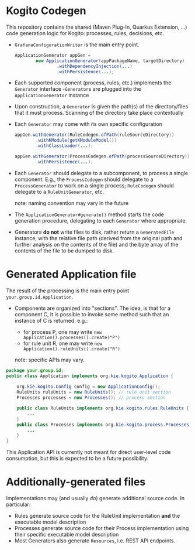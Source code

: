 Kogito Codegen
==============

This repository contains the shared (Maven Plug-In, Quarkus Extension, ...)
code generation logic for Kogito: processes, rules, decisions, etc.

- `GrafanaConfigurationWriter` is the main entry point. 

    ```java
    ApplicationGenerator appGen =
            new ApplicationGenerator(appPackageName, targetDirectory)
                    .withDependencyInjection(...)
                    .withPersistence(...);
    ```

- Each supported component (process, rules, etc.) implements the `Generator` 
  interface
-`Generator`s are plugged into the `ApplicationGenerator` instance
- Upon construction, a `Generator` is given the path(s) of the directory/files 
  that it must process. Scanning of the directory take place contextually
- Each `Generator` may come with its own specific configuration

    ```java
    appGen.withGenerator(RuleCodegen.ofPath(ruleSourceDirectory))
            .withKModule(getKModuleModel())
            .withClassLoader(...);
    
    appGen.withGenerator(ProcessCodegen.ofPath(processSourceDirectory))                    
            .withPersistence(...);
    ```

- Each `Generator` should delegate to a subcomponent, to process a single
  component. E.g., the `ProcessCodegen` should 
  delegate to a `ProcessGenerator` to work on a single process; `RuleCodegen`
  should delegate to a `RuleUnitGenerator`, etc.
  
  note: naming convention may vary in the future
    
- The `ApplicationGenerator#generate()` method starts the code generation
  procedure, delegating to each `Generator` where appropriate.
  
- Generators **do not** write files to disk, rather return a `GeneratedFile`
  instance, with the relative file path (derived from the original path
  and further analysis on the contents of the file) and the byte array
  of the contents of the file to be dumped to disk.

# Generated Application file

The result of the processing is the main entry point `your.group.id.Application`.

- Components are organized into "sections". The idea, is that for a component C,
  it is possible to invoke some method such that an instance of C is returned.
  e.g.:
  
   * for process P, one may write `new Application().processes().create("P")`
   * for rule unit R, one may write `new Application().ruleUnits().create("R")`
  
  note: specific APIs may vary.

```java
package your.group.id;
public class Application implements org.kie.kogito.Application {
    
    org.kie.kogito.Config config = new ApplicationConfig();
    RuleUnits ruleUnits = new RuleUnits(); // rule unit section
    Processes processes = new Processes(); // process section

    public class RuleUnits implements org.kie.kogito.rules.RuleUnits {
        ...
    }
    public class Processes implements org.kie.kogito.process.Processes {
        ...
    }
}
```

This Application API is currently not meant for direct user-level code
consumption, but this is expected to be a future possibility.

# Additionally-generated files

Implementations may (and usually *do*) generate additional source code. 
In particular:
 
- Rules generate source code for the RuleUnit implementation **and** the 
  executable model description
- Processes generate source code for their Process implementation using
  their specific executable model description
- Most Generators also generate `Resources`, i.e. REST API endpoints.  


